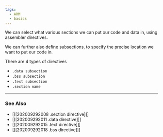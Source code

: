 ```yaml
---
tags:
  - ARM
  - basics 
---
```

We can select what various sections we can put our code and data in, using assembler directives.

We can further also define subsections, to specify the precise location we want to put our code in.

There are 4 types of directives

- `.data subsection`
- `.bss subsection`
- `.text subsection`
- `.section name`

---
### See Also
- [[[202009292008 .section directive]]]
- [[[202009292011 .data directive]]]
- [[[202009292015 .text directive]]]
- [[[202009292018 .bss directive]]]


